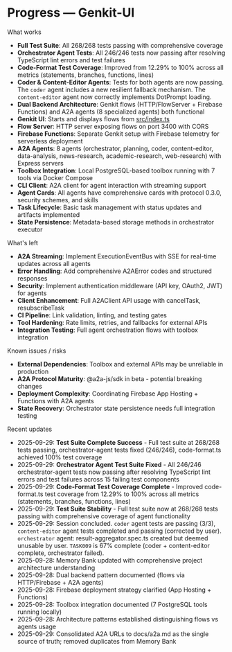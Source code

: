 # Progress — Genkit-UI

What works

- **Full Test Suite**: All 268/268 tests passing with comprehensive coverage
- **Orchestrator Agent Tests**: All 246/246 tests now passing after resolving TypeScript lint errors and test failures
- **Code-Format Test Coverage**: Improved from 12.29% to 100% across all metrics (statements, branches, functions, lines)
- **Coder & Content-Editor Agents**: Tests for both agents are now passing. The `coder` agent includes a new resilient fallback mechanism. The `content-editor` agent now correctly implements DotPrompt loading.
- **Dual Backend Architecture**: Genkit flows (HTTP/FlowServer + Firebase Functions) and A2A agents (8 specialized agents) both functional
- **Genkit UI**: Starts and displays flows from [src/index.ts](../src/index.ts)
- **Flow Server**: HTTP server exposing flows on port 3400 with CORS
- **Firebase Functions**: Separate Genkit setup with Firebase telemetry for serverless deployment
- **A2A Agents**: 8 agents (orchestrator, planning, coder, content-editor, data-analysis, news-research, academic-research, web-research) with Express servers
- **Toolbox Integration**: Local PostgreSQL-based toolbox running with 7 tools via Docker Compose
- **CLI Client**: A2A client for agent interaction with streaming support
- **Agent Cards**: All agents have comprehensive cards with protocol 0.3.0, security schemes, and skills
- **Task Lifecycle**: Basic task management with status updates and artifacts implemented
- **State Persistence**: Metadata-based storage methods in orchestrator executor

What's left

- **A2A Streaming**: Implement ExecutionEventBus with SSE for real-time updates across all agents
- **Error Handling**: Add comprehensive A2AError codes and structured responses
- **Security**: Implement authentication middleware (API key, OAuth2, JWT) for agents
- **Client Enhancement**: Full A2AClient API usage with cancelTask, resubscribeTask
- **CI Pipeline**: Link validation, linting, and testing gates
- **Tool Hardening**: Rate limits, retries, and fallbacks for external APIs
- **Integration Testing**: Full agent orchestration flows with toolbox integration

Known issues / risks

- **External Dependencies**: Toolbox and external APIs may be unreliable in production
- **A2A Protocol Maturity**: @a2a-js/sdk in beta - potential breaking changes
- **Deployment Complexity**: Coordinating Firebase App Hosting + Functions with A2A agents
- **State Recovery**: Orchestrator state persistence needs full integration testing

Recent updates

- 2025-09-29: **Test Suite Complete Success** - Full test suite at 268/268 tests passing, orchestrator-agent tests fixed (246/246), code-format.ts achieved 100% test coverage
- 2025-09-29: **Orchestrator Agent Test Suite Fixed** - All 246/246 orchestrator-agent tests now passing after resolving TypeScript lint errors and test failures across 15 failing test components
- 2025-09-29: **Code-Format Test Coverage Complete** - Improved code-format.ts test coverage from 12.29% to 100% across all metrics (statements, branches, functions, lines)
- 2025-09-29: **Test Suite Stability** - Full test suite now at 268/268 tests passing with comprehensive coverage of agent functionality
- 2025-09-29: Session concluded. `coder` agent tests are passing (3/3), `content-editor` agent tests completed and passing (corrected by user). `orchestrator` agent: result-aggregator.spec.ts created but deemed unusable by user. `TASK009` is 67% complete (coder + content-editor complete, orchestrator failed).
- 2025-09-28: Memory Bank updated with comprehensive project architecture understanding
- 2025-09-28: Dual backend pattern documented (flows via HTTP/Firebase + A2A agents)
- 2025-09-28: Firebase deployment strategy clarified (App Hosting + Functions)
- 2025-09-28: Toolbox integration documented (7 PostgreSQL tools running locally)
- 2025-09-28: Architecture patterns established distinguishing flows vs agents usage
- 2025-09-29: Consolidated A2A URLs to docs/a2a.md as the single source of truth; removed duplicates from Memory Bank
